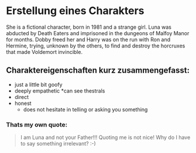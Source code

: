 # Erstellung eines Charakters
She is a fictional character, born in 1981 and a strange girl. 
Luna was abducted by Death Eaters and imprisoned in the dungeons of Malfoy Manor for months. 
Dobby freed her and Harry was on the run with Ron and Hermine, trying, unknown by the others, 
to find and destroy the horcruxes that made Voldemort invincible.

## Charaktereigenschaften kurz zusammengefasst:
* just a little bit goofy
* deeply empathetic
*can see thestrals
* direct
* honest
	* does not hesitate in telling or asking you something
	
### Thats my own quote:
> I am Luna and not your Father!!! Quoting me is not nice!
> Why do I have to say something irrelevant? :-)